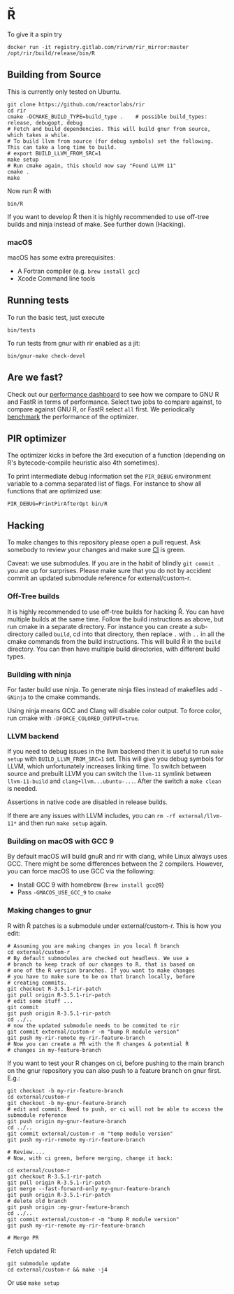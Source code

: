 # Ř


To give it a spin try

    docker run -it registry.gitlab.com/rirvm/rir_mirror:master /opt/rir/build/release/bin/R

## Building from Source

This is currently only tested on Ubuntu.

    git clone https://github.com/reactorlabs/rir
    cd rir
    cmake -DCMAKE_BUILD_TYPE=build_type .    # possible build_types: release, debugopt, debug
    # Fetch and build dependencies. This will build gnur from source, which takes a while.
    # To build llvm from source (for debug symbols) set the following. This can take a long time to build.
    # export BUILD_LLVM_FROM_SRC=1
    make setup
    # Run cmake again, this should now say "Found LLVM 11"
    cmake .
    make

Now run Ř with

    bin/R

If you want to develop Ř then it is highly recommended to use off-tree builds and ninja instead of make. See further down (Hacking).

### macOS

macOS has some extra prerequisites:

- A Fortran compiler (e.g. `brew install gcc`)
- Xcode Command line tools

## Running tests

To run the basic test, just execute

    bin/tests

To run tests from gnur with rir enabled as a jit:

    bin/gnur-make check-devel

## Are we fast?

Check out our [performance dashboard](https://speed.r-vm.net) to see how we compare to GNU R and FastR in terms of performance.
Select two jobs to compare against, to compare against GNU R, or FastR select `all` first.
We periodically [benchmark](documentation/benchmarking.md) the performance of the optimizer.

## PIR optimizer

The optimizer kicks in before the 3rd execution of a function (depending on R's bytecode-compile heuristic also 4th sometimes).

To print intermediate debug information set the `PIR_DEBUG` environment variable to a comma separated list of flags.
For instance to show all functions that are optimized use:

    PIR_DEBUG=PrintPirAfterOpt bin/R

## Hacking

To make changes to this repository please open a pull request. Ask somebody to
review your changes and make sure [CI](https://gitlab.com/rirvm/rir_mirror/pipelines) is green.

Caveat: we use submodules. If you are in the habit of blindly `git commit .` you are up for surprises. Please make sure that you do not by accident commit an updated submodule reference for external/custom-r.

### Off-Tree builds

It is highly recommended to use off-tree builds for hacking Ř.
You can have multiple builds at the same time.
Follow the build instructions as above, but run cmake in a separate directory.
For instance you can create a sub-directory called `build`, cd into that
directory, then replace `.` with `..` in all the cmake commands from the build instructions.
This will build Ř in the `build` directory. You can then have multiple build directories, with different build types.

### Building with ninja

For faster build use ninja. To generate ninja files instead of makefiles add `-GNinja` to the cmake commands.

Using ninja means GCC and Clang will disable color output. To force color, run cmake with `-DFORCE_COLORED_OUTPUT=true`.

### LLVM backend

If you need to debug issues in the llvm backend then it is useful to run `make setup` with `BUILD_LLVM_FROM_SRC=1` set. This will give you debug symbols for LLVM, which unfortunately increases linking time. To switch between source and prebuilt LLVM you can switch the `llvm-11` symlink between `llvm-11-build` and `clang+llvm...ubuntu-...`. After the switch a `make clean` is needed.

Assertions in native code are disabled in release builds.

If there are any issues with LLVM includes, you can `rm -rf external/llvm-11*` and then run `make setup` again.

### Building on macOS with GCC 9

By default macOS will build gnuR and rir with clang, while Linux always uses GCC. There might be some differences between the 2 compilers. However, you can force macOS to use GCC via the following:

- Install GCC 9 with homebrew (`brew install gcc@9`)
- Pass `-GMACOS_USE_GCC_9` to `cmake`

### Making changes to gnur

R with Ř patches is a submodule under external/custom-r. This is how you edit:

    # Assuming you are making changes in you local Ř branch
    cd external/custom-r
    # By default submodules are checked out headless. We use a
    # branch to keep track of our changes to R, that is based on
    # one of the R version branches. If you want to make changes
    # you have to make sure to be on that branch locally, before
    # creating commits.
    git checkout R-3.5.1-rir-patch
    git pull origin R-3.5.1-rir-patch
    # edit some stuff ... 
    git commit
    git push origin R-3.5.1-rir-patch
    cd ../..
    # now the updated submodule needs to be commited to rir 
    git commit external/custom-r -m "bump R module version"
    git push my-rir-remote my-rir-feature-branch
    # Now you can create a PR with the R changes & potential Ř 
    # changes in my-feature-branch

If you want to test your R changes on ci, before pushing to the main branch on the gnur repository you can also push to a feature branch on gnur first. E.g.:

    git checkout -b my-rir-feature-branch
    cd external/custom-r
    git checkout -b my-gnur-feature-branch
    # edit and commit. Need to push, or ci will not be able to access the submodule reference
    git push origin my-gnur-feature-branch
    cd ../..
    git commit external/custom-r -m "temp module version"
    git push my-rir-remote my-rir-feature-branch

    # Review....
    # Now, with ci green, before merging, change it back:

    cd external/custom-r
    git checkout R-3.5.1-rir-patch
    git pull origin R-3.5.1-rir-patch
    git merge --fast-forward-only my-gnur-feature-branch
    git push origin R-3.5.1-rir-patch
    # delete old branch
    git push origin :my-gnur-feature-branch
    cd ../..
    git commit external/custom-r -m "bump R module version"
    git push my-rir-remote my-rir-feature-branch

    # Merge PR

Fetch updated R:

    git submodule update
    cd external/custom-r && make -j4 

Or use `make setup`
